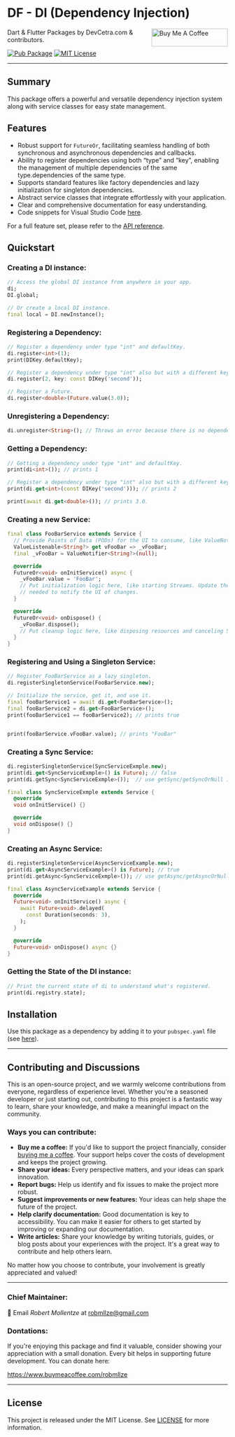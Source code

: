 # DF - DI (Dependency Injection)

<a href="https://www.buymeacoffee.com/robmllze" target="_blank"><img align="right" src="https://cdn.buymeacoffee.com/buttons/default-orange.png" alt="Buy Me A Coffee" height="41" width="174"></a>

Dart & Flutter Packages by DevCetra.com & contributors.

[![Pub Package](https://img.shields.io/pub/v/df_di.svg)](https://pub.dev/packages/df_di)
[![MIT License](https://img.shields.io/badge/License-MIT-blue.svg)](https://raw.githubusercontent.com/robmllze/df_di/main/LICENSE)

---

## Summary

This package offers a powerful and versatile dependency injection system along with service classes for easy state management.

## Features

- Robust support for `FutureOr`, facilitating seamless handling of both synchronous and asynchronous dependencies and callbacks.
- Ability to register dependencies using both “type” and “key”, enabling the management of multiple dependencies of the same type.dependencies of the same type.
- Supports standard features like factory dependencies and lazy initialization for singleton dependencies.
- Abstract service classes that integrate effortlessly with your application.
- Clear and comprehensive documentation for easy understanding.
- Code snippets for Visual Studio Code [here](https://raw.githubusercontent.com/robmllze/df_di/main/.vscode/snippets.code-snippets).

For a full feature set, please refer to the [API reference](https://pub.dev/documentation/df_di/).

## Quickstart

### Creating a DI instance:

```dart
// Access the global DI instance from anywhere in your app.
di;
DI.global;

// Or create a local DI instance.
final local = DI.newInstance();
```

### Registering a Dependency:

```dart
// Register a dependency under type "int" and defaultKey.
di.register<int>(1);
print(DIKey.defaultKey);

// Register a dependency under type "int" also but with a different key.
di.register(2, key: const DIKey('second'));

// Register a Future.
di.register<double>(Future.value(3.0));
```

### Unregistering a Dependency:

```dart
di.unregister<String>(); // Throws an error because there is no dependency registered under type "String".
```

### Getting a Dependency:

```dart
// Getting a dependency under type "int" and defaultKey.
print(di<int>()); // prints 1

// Register a dependency under type "int" also but with a different key.
print(di.get<int>(const DIKey('second'))); // prints 2

print(await di.get<double>()); // prints 3.0.
```

### Creating a new Service:

```dart
final class FooBarService extends Service {
  // Provide Points of Data (PODs) for the UI to consume, like ValueNotifiers or Streams.
  ValueListenable<String?> get vFooBar => _vFooBar;
  final _vFooBar = ValueNotifier<String?>(null);

  @override
  FutureOr<void> onInitService() async {
    _vFooBar.value = 'FooBar';
    // Put initialization logic here, like starting Streams. Update the PODs as
    // needed to notify the UI of changes.
  }

  @override
  FutureOr<void> onDispose() {
    _vFooBar.dispose();
    // Put cleanup logic here, like disposing resources and canceling Streams.
  }
}
```

### Registering and Using a Singleton Service:

```dart
// Register FooBarService as a lazy singleton.
di.registerSingletonService(FooBarService.new);

// Initialize the service, get it, and use it.
final fooBarService1 = await di.get<FooBarService>();
final fooBarService2 = di.get<FooBarService>();
print(fooBarService1 == fooBarService2); // prints true


print(fooBarService.vFooBar.value); // prints "FooBar"
```

### Creating a Sync Service:

```dart
di.registerSingletonService(SyncServiceExmple.new);
print(di.get<SyncServiceExmple>() is Future); // false
print(di.getSync<SyncServiceExmple>());  // use getSync/getSyncOrNull if you expect a sync

final class SyncServiceExmple extends Service {
  @override
  void onInitService() {}

  @override
  void onDispose() {}
}
```

### Creating an Async Service:

```dart
di.registerSingletonService(AsyncServiceExample.new);
print(di.get<AsyncServiceExample>() is Future); // true
print(di.getAsync<SyncServiceExmple>()); // use getAsync/getAsyncOrNull if you expect an async

final class AsyncServiceExample extends Service {
  @override
  Future<void> onInitService() async {
    await Future<void>.delayed(
      const Duration(seconds: 3),
    );
  }

  @override
  Future<void> onDispose() async {}
}
```

### Getting the State of the DI instance:

```dart
// Print the current state of di to understand what's registered.
print(di.registry.state);
```

## Installation

Use this package as a dependency by adding it to your `pubspec.yaml` file (see [here](https://pub.dev/packages/df_di/install)).

---

## Contributing and Discussions

This is an open-source project, and we warmly welcome contributions from everyone, regardless of experience level. Whether you're a seasoned developer or just starting out, contributing to this project is a fantastic way to learn, share your knowledge, and make a meaningful impact on the community.

### Ways you can contribute:

- **Buy me a coffee:** If you'd like to support the project financially, consider [buying me a coffee](https://www.buymeacoffee.com/robmllze). Your support helps cover the costs of development and keeps the project growing.
- **Share your ideas:** Every perspective matters, and your ideas can spark innovation.
- **Report bugs:** Help us identify and fix issues to make the project more robust.
- **Suggest improvements or new features:** Your ideas can help shape the future of the project.
- **Help clarify documentation:** Good documentation is key to accessibility. You can make it easier for others to get started by improving or expanding our documentation.
- **Write articles:** Share your knowledge by writing tutorials, guides, or blog posts about your experiences with the project. It's a great way to contribute and help others learn.

No matter how you choose to contribute, your involvement is greatly appreciated and valued!

---

### Chief Maintainer:

📧 Email _Robert Mollentze_ at robmllze@gmail.com

### Dontations:

If you're enjoying this package and find it valuable, consider showing your appreciation with a small donation. Every bit helps in supporting future development. You can donate here:

https://www.buymeacoffee.com/robmllze

---

## License

This project is released under the MIT License. See [LICENSE](https://raw.githubusercontent.com/robmllze/df_di/main/LICENSE) for more information.
